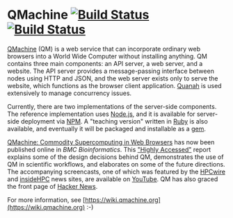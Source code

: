 # QMachine [![Build Status](https://travis-ci.org/wilkinson/qmachine.png)](https://travis-ci.org/wilkinson/qmachine) [![Build Status](https://drone.io/github.com/wilkinson/qmachine/status.png)](https://drone.io/github.com/wilkinson/qmachine/latest)

[QMachine](https://www.qmachine.org) (QM) is a web service that can incorporate
ordinary web browsers into a World Wide Computer without installing anything.
QM contains three main components: an API server, a web server, and a website.
The API server provides a message-passing interface between nodes using HTTP
and JSON, and the web server exists only to serve the website, which functions
as the browser client application. [Quanah](https://wilkinson.github.io/quanah/)
is used extensively to manage concurrency issues.

Currently, there are two implementations of the server-side components. The
reference implementation uses [Node.js](http://nodejs.org), and it is available
for server-side deployment via [NPM](https://www.npmjs.org/package/qm). A
"teaching version" written in [Ruby](http://www.ruby-lang.org) is also
available, and eventually it will be packaged and installable as a
[gem](https://rubygems.org/gems/qm).

[QMachine: Commodity Supercomputing in Web Browsers](https://www.biomedcentral.com/1471-2105/15/176)
has now been published online in *BMC Bioinformatics*. This
["Highly Accessed"](https://www.biomedcentral.com/about/mostviewed/)
report explains some of the design decisions behind QM, demonstrates the use of
QM in scientific workflows, and elaborates on some of the future directions.
The accompanying screencasts, one of which was featured by the
[HPCwire](http://www.hpcwire.com/hpcwire/2013-03-14/qmachine_combines_hpc_with_www.html)
and
[insideHPC](http://insidehpc.com/2013/03/09/video-qmachine-commodity-supercomputing-with-web-browsers/)
news sites, are available on
[YouTube](https://www.youtube.com/playlist?list=PLwUGp_wSf5vjD5vwzj9Dhqbz-y54oALIe).
QM has also graced the front page of
[Hacker News](https://news.ycombinator.com/item?id=6095595).

For more information, see
[https://wiki.qmachine.org](https://wiki.qmachine.org) :-)

<!-- vim:set syntax=markdown: -->
